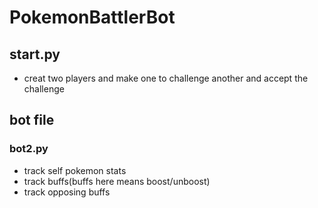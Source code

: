 # PokemonBattlerBot

## start.py
- creat two players and make one to challenge another and accept the challenge

## bot file
### bot2.py
- track self pokemon stats
- track buffs(buffs here means boost/unboost)
- track opposing buffs
